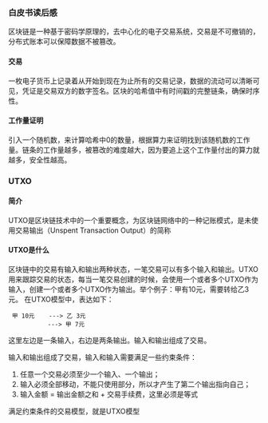 ### 白皮书读后感
区块链是一种基于密码学原理的，去中心化的电子交易系统，交易是不可撤销的，分布式账本可以保障数据不被篡改。
#### 交易
一枚电子货币上记录着从开始到现在为止所有的交易记录，数据的流动可以清晰可见，凭证是交易双方的数字签名。区块的哈希值中有时间戳的完整链条，确保时序性。
#### 工作量证明
引入一个随机数，来计算哈希中0的数量，根据算力来证明找到该随机数的工作量。链条的工作量越多，被篡改的难度越大，因为要追上这个工作量付出的算力就越多，安全性越高。
### UTXO
#### 简介
UTXO是区块链技术中的一个重要概念，为区块链网络中的一种记账模式，是未使用交易输出（Unspent Transaction Output）的简称
#### UTXO是什么
区块链中的交易有输入和输出两种状态，一笔交易可以有多个输入和输出。UTXO用来跟踪交易的状态，每当一笔交易创建的时候，会使用一个或者多个UTXO作为输入，创建一个或者多个UTXO作为输出。举个例子：甲有10元，需要转给乙3元。
在UTXO模型中，表达如下：
```
 甲 10元    ---> 乙 3元
           ---> 甲 7元
```
这里左边是一条输入，右边是两条输出。输入和输出组成了交易。

输入和输出组成了交易，输入和输入需要满足一些约束条件：
1. 任意一个交易必须至少一个输入、一个输出；
2. 输入必须全部移动，不能只使用部分，所以才产生了第二个输出指向自己；
3. 输入金额 = 输出金额之和 + 交易手续费，这里必须是等式
   
满足约束条件的交易模型，就是UTXO模型